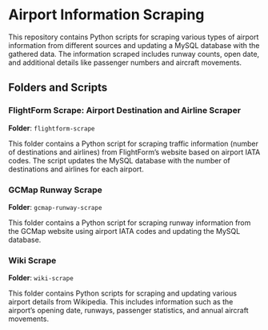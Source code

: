 # Airport Information Scraping

This repository contains Python scripts for scraping various types of airport information from different sources and updating a MySQL database with the gathered data. The information scraped includes runway counts, open date, and additional details like passenger numbers and aircraft movements.

## Folders and Scripts

### FlightForm Scrape: Airport Destination and Airline Scraper

**Folder**: `flightform-scrape`

This folder contains a Python script for scraping traffic information (number of destinations and airlines) from FlightForm’s website based on airport IATA codes. The script updates the MySQL database with the number of destinations and airlines for each airport.

### GCMap Runway Scrape

**Folder**: `gcmap-runway-scrape`

This folder contains a Python script for scraping runway information from the GCMap website using airport IATA codes and updating the MySQL database.

### Wiki Scrape

**Folder**: `wiki-scrape`

This folder contains Python scripts for scraping and updating various airport details from Wikipedia. This includes information such as the airport’s opening date, runways, passenger statistics, and annual aircraft movements.

